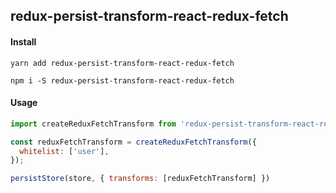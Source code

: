 ## redux-persist-transform-react-redux-fetch

#### Install
```
yarn add redux-persist-transform-react-redux-fetch

npm i -S redux-persist-transform-react-redux-fetch
```

#### Usage
```js
import createReduxFetchTransform from 'redux-persist-transform-react-redux-fetch';

const reduxFetchTransform = createReduxFetchTransform({
  whitelist: ['user'],
});

persistStore(store, { transforms: [reduxFetchTransform] })

